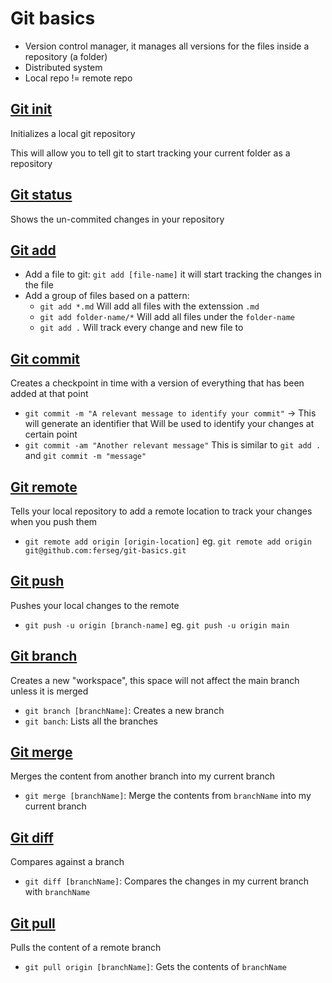 # Git basics

- Version control manager, it manages all versions for the files inside a repository (a folder)
- Distributed system
- Local repo != remote repo

## [Git init](https://git-scm.com/docs/git-init)
Initializes a local git repository

This will allow you to tell git to start tracking your current folder as a repository

## [Git status](https://git-scm.com/docs/git-status)
Shows the un-commited changes in your repository

## [Git add](https://git-scm.com/docs/git-add)
- Add a file to git: `git add [file-name]` it will start tracking the changes in the file
- Add a group of files based on a pattern: 
  - `git add *.md` Will add all files with the extenssion `.md`
  - `git add folder-name/*` Will add all files under the `folder-name`
  - `git add .` Will track every change and new file to 

## [Git commit](https://git-scm.com/docs/git-commit)
Creates a checkpoint in time with a version of everything that has been added at that point
- `git commit -m "A relevant message to identify your commit"` -> This will generate an identifier that Will
be used to identify your changes at certain point
- `git commit -am "Another relevant message"` This is similar to `git add .` and `git commit -m "message"` 

## [Git remote](https://git-scm.com/docs/git-remote)
Tells your local repository to add a remote location to track your changes when you push them
- `git remote add origin [origin-location]` eg. `git remote add origin git@github.com:ferseg/git-basics.git`

## [Git push](https://git-scm.com/docs/git-push)
Pushes your local changes to the remote
- `git push -u origin [branch-name]` eg. `git push -u origin main`

## [Git branch](https://git-scm.com/docs/git-branch)
Creates a new "workspace", this space will not affect the main branch unless it is merged
- `git branch [branchName]`: Creates a new branch
- `git banch`: Lists all the branches

## [Git merge](https://git-scm.com/docs/git-merge)
Merges the content from another branch into my current branch
- `git merge [branchName]`: Merge the contents from `branchName` into my current branch

## [Git diff](https://git-scm.com/docs/git-diff)
Compares against a branch
- `git diff [branchName]`: Compares the changes in my current branch with `branchName`

## [Git pull](https://git-scm.com/docs/git-pull)
Pulls the content of a remote branch
- `git pull origin [branchName]`: Gets the contents of `branchName`